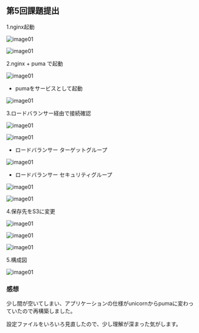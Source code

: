 ## 第5回課題提出

1.nginx起動

![image01](img/lecture05/img001.png)

![image01](img/lecture05/img002.png)

2.nginx + puma で起動

![image01](img/lecture05/img003.png)

- pumaをサービスとして起動

![image01](img/lecture05/img004.png)

3.ロードバランサー経由で接続確認

![image01](img/lecture05/img005.png)

![image01](img/lecture05/img006.png)

- ロードバランサー ターゲットグループ

![image01](img/lecture05/img007.png)

- ロードバランサー セキュリティグループ

![image01](img/lecture05/img008.png)

![image01](img/lecture05/img009.png)

4.保存先をS3に変更

![image01](img/lecture05/img010.png)

![image01](img/lecture05/img011.png)

![image01](img/lecture05/img012.png)

5.構成図

![image01](img/lecture05/img013.png)


### 感想

少し間が空いてしまい、アプリケーションの仕様がunicornからpumaに変わっていたので再構築しました。

設定ファイルをいろいろ見直したので、少し理解が深まった気がします。
